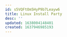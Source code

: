 ```yaml
---
id: s5VQFtOm5HyP9b7Leayw6
title: Linux Install Party
desc: ''
updated: 1638004148401
created: 1637946985193
---
```


